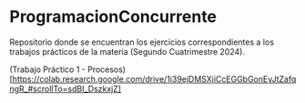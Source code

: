 # ProgramacionConcurrente
Repositorio donde se encuentran los ejercicios correspondientes a los trabajos prácticos de la materia (Segundo Cuatrimestre 2024).

(Trabajo Práctico 1 - Procesos)[https://colab.research.google.com/drive/1i39ejDMSXjiCcEGGbGonEyJtZafqngR_#scrollTo=sdBI_DszkxjZ]
